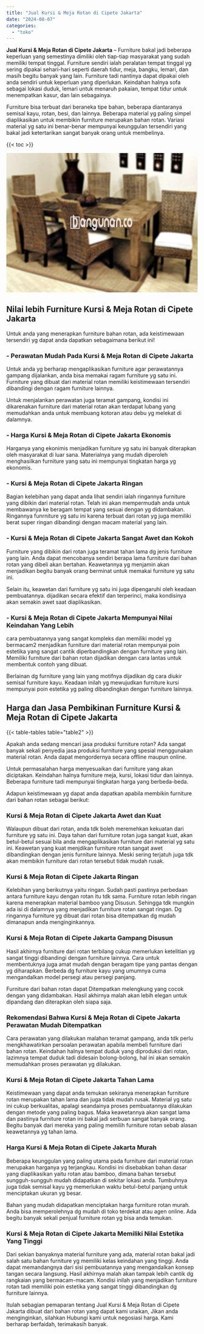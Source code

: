 ```yaml
---
title: "Jual Kursi & Meja Rotan di Cipete Jakarta"
date: "2024-08-07"
categories: 
  - "toko"
---
```


**Jual Kursi & Meja Rotan di Cipete Jakarta** – Furniture bakal jadi beberapa keperluan yang semestinya dimiliki oleh tiap-tiap masyarakat yang sudah memiliki tempat tinggal. Furniture sendiri ialah peralatan tempat tinggal yg sering dipakai sehari-hari seperti daerah tidur, meja, bangku, lemari, dan masih begitu banyak yang lain. Furniture tadi nantinya dapat dipakai oleh anda sendiri untuk keperluan yang diperlukan. Keindahan halnya sofa sebagai lokasi duduk, lemari untuk menaruh pakaian, tempat tidur untuk menempatkan kasur, dan lain sebagainya.

Furniture bisa terbuat dari beraneka tipe bahan, beberapa diantaranya semisal kayu, rotan, besi, dan lainnya. Beberapa material yg paling simpel diaplikasikan untuk membikin furniture merupakan bahan rotan. Variasi material yg satu ini benar-benar mempunyai keunggulan tersendiri yang bakal jadi ketertarikan sangat banyak orang untuk membelinya.

{{< toc >}}

![Jual Kursi & Meja Rotan di Cipete Jakarta](/images/kursi-meja-rotan-murah16.png)

## Nilai lebih Furniture Kursi & Meja Rotan di Cipete Jakarta

Untuk anda yang menerapkan furniture bahan rotan, ada keistimewaan tersendiri yg dapat anda dapatkan sebagaimana berikut ini!

### \- Perawatan Mudah Pada Kursi & Meja Rotan di Cipete Jakarta

Untuk anda yg berharap mengaplikasikan furniture agar perawatannya gampang dijalankan, anda bisa memakai ragam furniture yg satu ini. Furniture yang dibuat dari material rotan memiliki keistimewaan tersendiri dibandingi dengan ragam furniture lainnya.

Untuk menjalankan perawatan juga teramat gampang, kondisi ini dikarenakan furniture dari material rotan akan terdapat lubang yang memudahkan anda untuk membuang kotoran atau debu yg melekat di dalamnya.

### \- Harga Kursi & Meja Rotan di Cipete Jakarta Ekonomis

Harganya yang ekonimis menjadikan furniture yg satu ini banyak diterapkan oleh masyarakat di luar sana. Materialnya yang mudah diperoleh menghasilkan furniture yang satu ini mempunyai tingkatan harga yg ekonomis.

### \- Kursi & Meja Rotan di Cipete Jakarta Ringan

Bagian kelebihan yang dapat anda lihat sendiri ialah ringannya furniture yang dibikin dari material rotan. Telah ini akan mempermudah anda untuk membawanya ke beragam tempat yang sesuai dengan yg didambakan. Ringannya funrniture yg satu ini karena terbuat dari rotan yg juga memiliki berat super ringan dibandingi dengan macam material yang lain.

### \- Kursi & Meja Rotan di Cipete Jakarta Sangat Awet dan Kokoh

Furniture yang dibikin dari rotan juga teramat tahan lama dg jenis furniture yang lain. Anda dapat mencobanya sendiri berapa lama furniture dari bahan rotan yang dibeli akan bertahan. Keawetannya yg menjamin akan menjadikan begitu banyak orang berminat untuk memakai furniture yg satu ini.

Selain itu, keawetan dari furniture yg satu ini juga dipengaruhi oleh keadaan pembuatannya. dijadikan secara efektif dan terperinci, maka kondisinya akan semakin awet saat diaplikasikan.

### \- Kursi & Meja Rotan di Cipete Jakarta Mempunyai Nilai Keindahan Yang Lebih

cara pembuatannya yang sangat kompleks dan memiliki model yg bermacam2 menjadikan furniture dari material rotan mempunyai poin estetika yang sangat cantik diperbandingkan dengan furniture yang lain. Memiliki furniture dari bahan rotan dijadikan dengan cara lantas untuk membentuk contoh yang dibuat.

Berlainan dg furniture yang lain yang motifnya dijadikan dg cara diukir semisal furniture kayu. Keadaan inilah yg mewujudkan furniture kursi mempunyai poin estetika yg paling dibandingkan dengan furniture lainnya.

## Harga dan Jasa Pembikinan Furniture Kursi & Meja Rotan di Cipete Jakarta

{{< table-tables table="table2" >}}

Apakah anda sedang mencari jasa produksi furniture rotan? Ada sangat banyak sekali penyedia jasa produksi furniture yang spesial menggunakan material rotan. Anda dapat mengordernya secara offline maupun online.

Untuk permasalahan harga menyesuaikan dari furniture yang akan diciptakan. Keindahan halnya furniture meja, kursi, lokasi tidur dan lainnya. Beberapa furniture tadi mempunyai tingkatan harga yang berbeda-beda.

Adapun keistimewaan yg dapat anda dapatkan apabila membikin furniture dari bahan rotan sebagai berikut:

### Kursi & Meja Rotan di Cipete Jakarta Awet dan Kuat

Walaupun dibuat dari rotan, anda tdk boleh meremehkan kekuatan dari furniture yg satu ini. Daya tahan dari furniture rotan juga sangat kuat, akan betul-betul sesuai bila anda mengaplikasikan furniture dari material yg satu ini. Keawetan yang kuat menjdikan furniture rotan sangat awet dibandingkan dengan jenis furniture lainnya. Meski sering terjatuh juga tdk akan membikin furniture dari rotan tersebut tidak mudah rusak.

### Kursi & Meja Rotan di Cipete Jakarta Ringan

Kelebihan yang berikutnya yaitu ringan. Sudah pasti pastinya perbedaan antara furniture kayu dengan rotan itu tdk sama. Furniture rotan lebih ringan karena menerapkan material bamboo yang Disusun. Sehingga tdk mungkin ada isi di dalamnya yang menjadikan furniture rotan sangat ringan. Dg ringannya furniture yg dibuat dari rotan bisa ditempatkan dg mudah dimanapun anda menginginkannya.

### Kursi & Meja Rotan di Cipete Jakarta Gampang Disusun

Hasil akhirnya furniture dari rotan terbilang cukup memerlukan ketelitian yg sangat tinggi dibandingi dengan furniture lainnya. Cara untuk membentuknya juga amat mudah dengan beragam tipe yang pantas dengan yg diharapkan. Berbeda dg furniture kayu yang umumnya cuma mengandalkan model persegi atau persegi panjang.

Furniture dari bahan rotan dapat Ditempatkan melengkung yang cocok dengan yang didambakan. Hasil akhirnya malah akan lebih elegan untuk dipandang dan diterapkan oleh siapa saja.

### Rekomendasi Bahwa Kursi & Meja Rotan di Cipete Jakarta Perawatan Mudah Ditempatkan

Cara perawatan yang dilakukan malahan teramat gampang, anda tdk perlu mengkhawatirkan persoalan perawatan apabila membeli furniture dari bahan rotan. Keindahan halnya tempat duduk yang diproduksi dari rotan, lazimnya tempat duduk tadi didesain bolong-bolong, hal ini akan semakin memudahkan proses perawatan yg dilakukan.

### Kursi & Meja Rotan di Cipete Jakarta Tahan Lama

Keistimewaan yang dapat anda temukan sekiranya menerapkan furniture rotan merupakan tahan lama dan juga tidak mudah rusak. Material yg satu ini cukup berkualitas, apalagi seandainya proses pembuatannya dilakukan dengan metode yang paling bagus. Maka keawetannya akan sangat lama dan pastinya furniture rotan ini bakal jadi serbuan sangat banyak orang. Begitu banyak dari mereka yang paling memilih furniture rotan sebab alasan keawetannya yg tahan lama.

### Harga Kursi & Meja Rotan di Cipete Jakarta Murah

Beberapa keunggulan yang paling utama pada furniture dari material rotan merupakan harganya yg terjangkau. Kondisi ini disebabkan bahan dasar yang diaplikasikan yaitu rotan atau bamboo, dimana bahan tersebut sungguh-sungguh mudah didapatkan di sekitar lokasi anda. Tumbuhnya juga tidak semisal kayu yg memerlukan waktu betul-betul panjang untuk menciptakan ukuran yg besar.

Bahan yang mudah didapatkan menciptakan harga furniture rotan murah. Anda bisa memperolehnya dg mudah di toko terdekat atau agen online. Ada begitu banyak sekali penjual furniture rotan yg bisa anda temukan.

### Kursi & Meja Rotan di Cipete Jakarta Memiliki Nilai Estetika Yang Tinggi

Dari sekian banyaknya material furniture yang ada, material rotan bakal jadi salah satu bahan furniture yg memiliki kelas keindahan yang tinggi. Anda dapat memandangnya dari sisi pembuatannya yang mengandalkan konsep tangan secara langsung. Hasil akhirnya malah akan tampak lebih cantik dg rangkaian yang bermacam-macam. Kondisi inilah yang menjadikan furniture rotan tadi memiliki poin estetika yang sangat tinggi dibandingkan dg furniture lainnya.

Itulah sebagian pemaparan tentang Jual Kursi & Meja Rotan di Cipete Jakarta dibuat dari bahan rotan yang dapat kami uraikan, Jikan anda menginginkan, silahkan Hubungi kami untuk negosiasi harga. Kami berharap berfaidah, terimakasih banyak.
